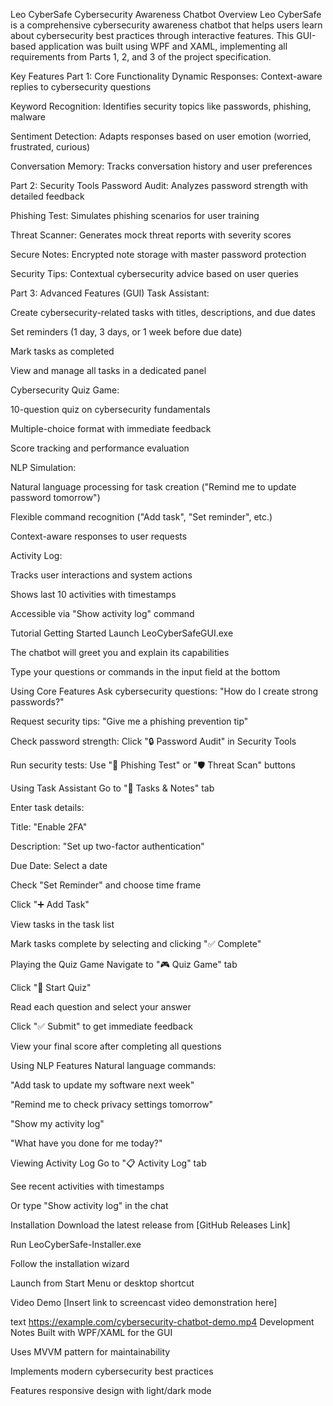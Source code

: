 Leo CyberSafe Cybersecurity Awareness Chatbot
Overview
Leo CyberSafe is a comprehensive cybersecurity awareness chatbot that helps users learn about cybersecurity best practices through interactive features. This GUI-based application was built using WPF and XAML, implementing all requirements from Parts 1, 2, and 3 of the project specification.

Key Features
Part 1: Core Functionality
Dynamic Responses: Context-aware replies to cybersecurity questions

Keyword Recognition: Identifies security topics like passwords, phishing, malware

Sentiment Detection: Adapts responses based on user emotion (worried, frustrated, curious)

Conversation Memory: Tracks conversation history and user preferences

Part 2: Security Tools
Password Audit: Analyzes password strength with detailed feedback

Phishing Test: Simulates phishing scenarios for user training

Threat Scanner: Generates mock threat reports with severity scores

Secure Notes: Encrypted note storage with master password protection

Security Tips: Contextual cybersecurity advice based on user queries

Part 3: Advanced Features (GUI)
Task Assistant:

Create cybersecurity-related tasks with titles, descriptions, and due dates

Set reminders (1 day, 3 days, or 1 week before due date)

Mark tasks as completed

View and manage all tasks in a dedicated panel

Cybersecurity Quiz Game:

10-question quiz on cybersecurity fundamentals

Multiple-choice format with immediate feedback

Score tracking and performance evaluation

NLP Simulation:

Natural language processing for task creation ("Remind me to update password tomorrow")

Flexible command recognition ("Add task", "Set reminder", etc.)

Context-aware responses to user requests

Activity Log:

Tracks user interactions and system actions

Shows last 10 activities with timestamps

Accessible via "Show activity log" command

Tutorial
Getting Started
Launch LeoCyberSafeGUI.exe

The chatbot will greet you and explain its capabilities

Type your questions or commands in the input field at the bottom

Using Core Features
Ask cybersecurity questions: "How do I create strong passwords?"

Request security tips: "Give me a phishing prevention tip"

Check password strength: Click "🔒 Password Audit" in Security Tools

Run security tests: Use "🎣 Phishing Test" or "🛡️ Threat Scan" buttons

Using Task Assistant
Go to "📝 Tasks & Notes" tab

Enter task details:

Title: "Enable 2FA"

Description: "Set up two-factor authentication"

Due Date: Select a date

Check "Set Reminder" and choose time frame

Click "➕ Add Task"

View tasks in the task list

Mark tasks complete by selecting and clicking "✅ Complete"

Playing the Quiz Game
Navigate to "🎮 Quiz Game" tab

Click "🎲 Start Quiz"

Read each question and select your answer

Click "✅ Submit" to get immediate feedback

View your final score after completing all questions

Using NLP Features
Natural language commands:

"Add task to update my software next week"

"Remind me to check privacy settings tomorrow"

"Show my activity log"

"What have you done for me today?"

Viewing Activity Log
Go to "📋 Activity Log" tab

See recent activities with timestamps

Or type "Show activity log" in the chat

Installation
Download the latest release from [GitHub Releases Link]

Run LeoCyberSafe-Installer.exe

Follow the installation wizard

Launch from Start Menu or desktop shortcut

Video Demo
[Insert link to screencast video demonstration here]

text
https://example.com/cybersecurity-chatbot-demo.mp4
Development Notes
Built with WPF/XAML for the GUI

Uses MVVM pattern for maintainability

Implements modern cybersecurity best practices

Features responsive design with light/dark mode
